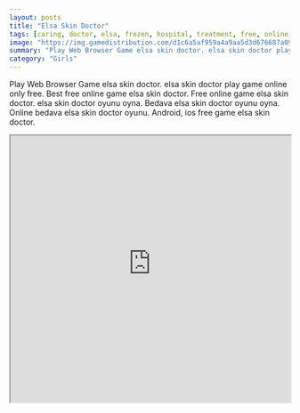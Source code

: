 ```yaml
---
layout: posts
title: "Elsa Skin Doctor"
tags: [caring, doctor, elsa, frozen, hospital, treatment, free, online, games, oyna, game, free, games, play, play, games]
image: "https://img.gamedistribution.com/d1c6a5af959a4a9aa5d3d676687a094e.jpg"
summary: "Play Web Browser Game elsa skin doctor. elsa skin doctor play game online only free. Best free online game elsa skin doctor. Free online game elsa skin doctor. elsa skin doctor oyunu oyna. Bedava elsa skin doctor oyunu oyna. Online bedava elsa skin doctor oyunu. Android, ios free game elsa skin doctor."
category: "Girls"
---
```


Play Web Browser Game elsa skin doctor. elsa skin doctor play game online only free. Best free online game elsa skin doctor. Free online game elsa skin doctor. elsa skin doctor oyunu oyna. Bedava elsa skin doctor oyunu oyna. Online bedava elsa skin doctor oyunu. Android, ios free game elsa skin doctor.

<iframe width="100%" height="480px;" src="https://flash.gamedistribution.com?game=d1c6a5af959a4a9aa5d3d676687a094e"></iframe>